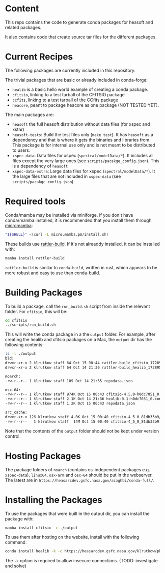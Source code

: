 # Content
This repo contains the code to generate conda packages for heasoft and related
packages.

It also contains code that create source tar files for the different packages.

# Current Recipes


The following packages are currently included in this repository:

The trivial packages that are basic or already included in conda-forge:
- `healib` is a basic hello world example of creating a conda package.
- `cfitsio`, linking to a test tarball of the CFITSIO package
- `ccfits`, linking to a test tarball of the CCfits package
- `heacore`, peant to package heacore as one package (NOT TESTED YET).

The main packages are:
- `heasoft` the full heasoft distribution without data files (for xspec and xstar)
- `heasoft-tests`: Build the test files only (`make test`). It has `heasoft` as a dependency
and that is where it gets the binaries and libraries from. This package is for internal
use only and is not meant to be distributed to users.
- `xspec-data`: Data files for xspec (`spectral/modelData/*`). It includes all files except
the very large ones (see `scripts/pacakge_config.json`). This is a dependency of `heasoft`
- `xspec-data-extra`: Large data files for xspec (`spectral/modelData/*`). It the large files
that are not included in `xspec-data` (see `scripts/pacakge_config.json`).

# Required tools
Conda/mamba may be installed via miniforge. If you don't have conda/mamba installed, it is recommended that you install them through [micromamba](https://mamba.readthedocs.io/en/latest/installation/micromamba-installation.html): 

```sh
"${SHELL}" <(curl -L micro.mamba.pm/install.sh)
```

These builds use [rattler-build](https://github.com/prefix-dev/rattler-build/). If it's not alreaddy installed, it can be installed with:
```sh
mamba install rattler-build
```

`rattler-build` is similar to `conda-build`, written in rust, which appears to be more robust and easy to use than conda-build.

# Building Packages

To build a package, call the `run_build.sh` script from inside the relevant folder. For `cfitsio`, this will be:
```sh
cd cfitsio
../scripts/run_build.sh
```

This will write the conda package in a the `output` folder. For example, after creating the healib and cfitsio packages on a Mac, the `output` dir has the following contents:

```sh
ls -l ./output
bld:
drwxr-xr-x 2 klrutkow staff 64 Oct 15 00:44 rattler-build_cfitsio_1728967256/
drwxr-xr-x 2 klrutkow staff 64 Oct 14 21:36 rattler-build_healib_1728956112/

noarch:
-rw-r--r-- 1 klrutkow staff 109 Oct 14 21:35 repodata.json

osx-64:
-rw-r--r-- 1 klrutkow staff 974K Oct 15 00:43 cfitsio-4.5.0-h0dc7051_0.conda
-rw-r--r-- 1 klrutkow staff 2.1K Oct 14 21:36 healib-0.1-h0dc7051_0.conda
-rw-r--r-- 1 klrutkow staff 1.2K Oct 15 00:43 repodata.json

src_cache:
drwxr-xr-x 126 klrutkow staff 4.0K Oct 15 00:40 cfitsio-4_5_0_81db33b9/
-rw-r--r--   1 klrutkow staff  14M Oct 15 00:40 cfitsio-4_5_0_81db33b9.tar
```

Note that the contents of the `output` folder should not be kept under version control.

# Hosting Packages

The package folders of `noarch` (contains os-independent packages e.g. `xspec-data`), `linux64`,
`osx-arm` and `osx-64` should be put in the webserver. The latest are in `https://heasarcdev.gsfc.nasa.gov/azoghbi/conda-full/`.


# Installing the Packages 

To use the packages that were built in the output dir, you can install the package with:
```sh
mamba install cfitsio -c ./output
```

To use them after hosting on the website, install with the following command:
```sh
conda install healib -k -c https://heasarcdev.gsfc.nasa.gov/klrutkow/pkg_mgrs/
```

The `-k` option is required to allow insecure connections. (TODO: investigate and solve)